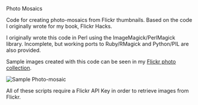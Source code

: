 Photo Mosaics

Code for creating photo-mosaics from Flickr thumbnails.  Based on the code I originally wrote for my book, Flickr Hacks.

I originally wrote this code in Perl using the ImageMagick/PerlMagick library.  Incomplete, but working ports to Ruby/RMagick and Python/PIL are also provided.

Sample images created with this code can be seen in my [Flickr photo collection](https://www.flickr.com/photos/krazydad/sets/874417/).

![Sample Photo-mosaic](https://farm1.staticflickr.com/34/97741812_bcafa0f382.jpg "Belated Valentine")

All of these scripts require a Flickr API Key in order to retrieve images from Flickr.

